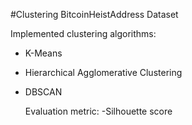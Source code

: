 #Clustering BitcoinHeistAddress Dataset

Implemented clustering algorithms:

- K-Means
- Hierarchical Agglomerative Clustering
- DBSCAN

  Evaluation metric:
  -Silhouette score
  
